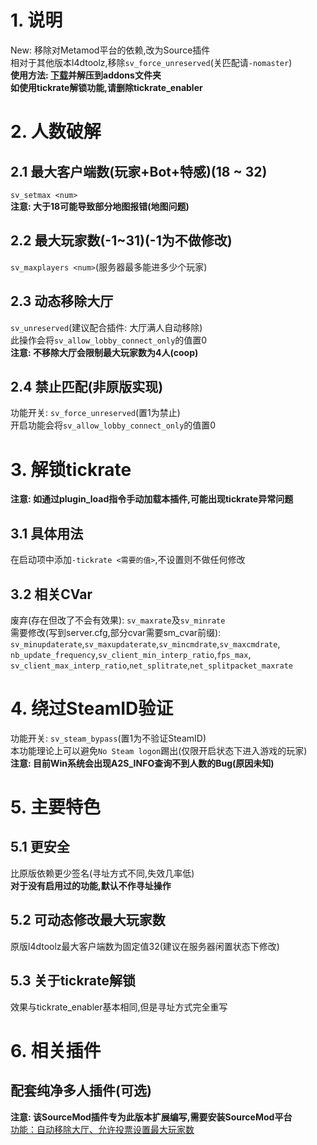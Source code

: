 # 1. 说明
New: 移除对Metamod平台的依赖,改为Source插件  
相对于其他版本l4dtoolz,移除`sv_force_unreserved`(关匹配请`-nomaster`)  
**使用方法: [下载](https://github.com/lakwsh/l4dtoolz/releases/latest)并解压到addons文件夹**  
**如使用tickrate解锁功能,请删除tickrate_enabler**

# 2. 人数破解
## 2.1 最大客户端数(玩家+Bot+特感)(18 ~ 32)
`sv_setmax <num>`  
**注意: 大于18可能导致部分地图报错(地图问题)**
## 2.2 最大玩家数(-1~31)(-1为不做修改)
`sv_maxplayers <num>`(服务器最多能进多少个玩家)
## 2.3 动态移除大厅
`sv_unreserved`(建议配合插件: 大厅满人自动移除)  
此操作会将`sv_allow_lobby_connect_only`的值置0  
**注意: 不移除大厅会限制最大玩家数为4人(coop)**
## 2.4 禁止匹配(非原版实现)
功能开关: `sv_force_unreserved`(置1为禁止)  
开启功能会将`sv_allow_lobby_connect_only`的值置0

# 3. 解锁tickrate
**注意: 如通过plugin_load指令手动加载本插件,可能出现tickrate异常问题**
## 3.1 具体用法
在启动项中添加`-tickrate <需要的值>`,不设置则不做任何修改
## 3.2 相关CVar
废弃(存在但改了不会有效果): `sv_maxrate`及`sv_minrate`  
需要修改(写到server.cfg,部分cvar需要sm_cvar前缀):  
`sv_minupdaterate`,`sv_maxupdaterate`,`sv_mincmdrate`,`sv_maxcmdrate`,  
`nb_update_frequency`,`sv_client_min_interp_ratio`,`fps_max`,  
`sv_client_max_interp_ratio`,`net_splitrate`,`net_splitpacket_maxrate`  

# 4. 绕过SteamID验证
功能开关: `sv_steam_bypass`(置1为不验证SteamID)  
本功能理论上可以避免`No Steam logon`踢出(仅限开启状态下进入游戏的玩家)  
**注意: 目前Win系统会出现A2S_INFO查询不到人数的Bug(原因未知)**

# 5. 主要特色
## 5.1 更安全
比原版依赖更少签名(寻址方式不同,失效几率低)  
**对于没有启用过的功能,默认不作寻址操作**
## 5.2 可动态修改最大玩家数
原版l4dtoolz最大客户端数为固定值32(建议在服务器闲置状态下修改)
## 5.3 关于tickrate解锁
效果与tickrate_enabler基本相同,但是寻址方式完全重写

# 6. 相关插件
## 配套纯净多人插件(可选)
**注意: 该SourceMod插件专为此版本扩展编写,需要安装SourceMod平台**  
[功能：自动移除大厅、允许投票设置最大玩家数](https://github.com/lakwsh/l4d2_rmc)
